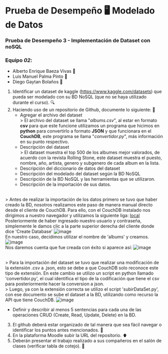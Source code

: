 # Prueba de Desempeño 🖥️ Modelado de Datos


### Prueba de Desempeño 3 - Implementación de Dataset con noSQL <br>
### Equipo _02_: 
* Alberto Enrique Baeza Vivas 🦧
* Luis Manuel Palma Pinto 🦖
* Diego Gaytan Bolaños 🐳

1. Identificar un	dataset	de	kaggle	(https://www.kaggle.com/datasets)	que	pueda	ser	modelado	con	su	BD	NoSQL (que	no	se	haya	utilizado	durante	el	curso). 🔍
2. Haciendo	uso	de	un	repositorio	de	Github,	documente	lo	siguiente: 📝
   * Agregar el	archivo	del	dataset
<br> > El archivo del dataset se llama "_albums.csv_", al estar en formato **csv** para que este funcione utilizamos un programa que hicimos en **python** para convertirlo a formato **JSON** y que funcionara en el **CouchDB**, este programa se llama "_convertidor.py_", más información en su punto respectivo.
   * Descripción	del	dataset
<br> > El dataset muestra el top 500 de los albumes mejor valorados, de acuerdo con la revista Rolling Stone, este dataset muestra el puesto, nombre, año, artista, genero y subgenero de cada album en la lista.
   * Descripción	del	diccionario	de	datos	del	dataset
   * Descripción	del	modelado	del	dataset	según	la	BD	NoSQL
   * Descripción	de	la	BD	NoSQL	y	las	herramientas	que	se	utilizaron.
   * Descripción	de	la	importación	de	sus	datos.

<br> > Antes de realizar la importación de los datos primero se tuvo que haber creado la BD, nosotros realizamos este paso de manera manual directo desde el cliente de CouchDB. Para ello, con el CouchDB instalado nos dirigimos a nuestro navegador y utilizamos la siguiente liga: [local](http://localhost:5984/_utils/#login)
<br> Posteriormente de haber ingresado nuestro usuario y contraseña, simplemente le damos clic a la parte superior derecha del cliente donde dice 'Create Database' 
![image](https://github.com/DGSENZEN/ProyectoDatos/assets/148842609/3d77a5dd-e6fc-427f-86ba-9dab3f3bd6d4)
<br> En nuestro caso, decidimos utilizar el nombre de 'albums' y creamos. 
![image](https://github.com/DGSENZEN/ProyectoDatos/assets/148842609/526dd51f-fa3a-43a3-9480-9205f7a4dc16)
<br>Nos daremos cuenta que fue creada con éxito si aparece así:
![image](https://github.com/DGSENZEN/ProyectoDatos/assets/148842609/8268a9f8-7498-4dcd-9286-01dfb80c0e60)

<br> > Para la importación del dataset se tuvo que realizar una modificación de la extensión .csv a .json, esto se debe a que CouchDB solo reconoce este tipo de extensión. En este cambio se utilizo un script en python llamado 'convertidor.py', el cual identifica el tipo de la codificación que tiene el csv para posteriormente hacer la conversion a json.
<br> > Luego, ya con la extensión correcta se utilizo el script 'subirDataSet.py', con ese documento se sube el dataset a la BD, utilizando como recurso la API que tiene CouchDB.
![image](https://github.com/DGSENZEN/ProyectoDatos/assets/148842609/398f48e6-55b2-4864-8e2f-4276ae6aba53)

   * Definir	 y	 describir	 al	 menos	 5	 sentencias	 para	 cada	 una	 de	 las operaciones	CRUD (Create,	Read,	Update,	Delete) en	la	BD.	
3. El	 github deberá	 estar	 organizado	 de	 tal	 manera	 que	 sea	 fácil	 navegar	 o identificar	los	puntos	antes	mencionados. 🧭
4. En	la	plataforma	Moodle	subir	la	URL	del	repositorio. ⬆️
5. Deberán	presentar	el	trabajo	realizado	a	sus	compañeros	en	el	salón	de	clases	(verificar	tabla	de cotejo). 🎥
